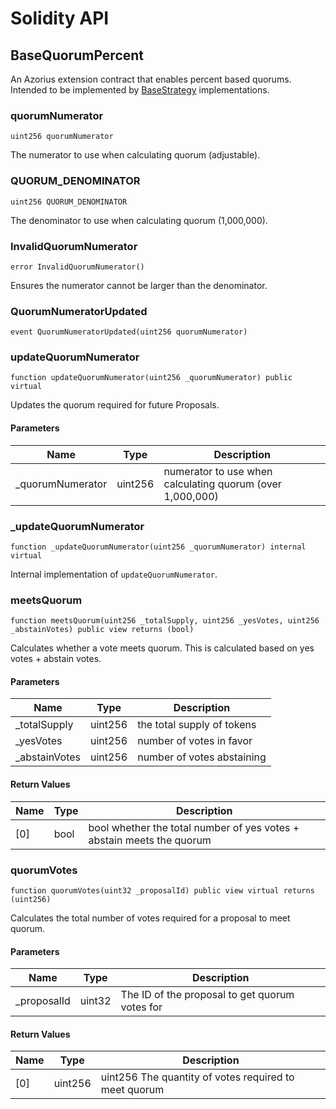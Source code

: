 # Solidity API

## BaseQuorumPercent

An Azorius extension contract that enables percent based quorums.
Intended to be implemented by [BaseStrategy](./BaseStrategy.md) implementations.

### quorumNumerator

```solidity
uint256 quorumNumerator
```

The numerator to use when calculating quorum (adjustable).

### QUORUM_DENOMINATOR

```solidity
uint256 QUORUM_DENOMINATOR
```

The denominator to use when calculating quorum (1,000,000).

### InvalidQuorumNumerator

```solidity
error InvalidQuorumNumerator()
```

Ensures the numerator cannot be larger than the denominator.

### QuorumNumeratorUpdated

```solidity
event QuorumNumeratorUpdated(uint256 quorumNumerator)
```

### updateQuorumNumerator

```solidity
function updateQuorumNumerator(uint256 _quorumNumerator) public virtual
```

Updates the quorum required for future Proposals.

#### Parameters

| Name | Type | Description |
| ---- | ---- | ----------- |
| _quorumNumerator | uint256 | numerator to use when calculating quorum (over 1,000,000) |

### _updateQuorumNumerator

```solidity
function _updateQuorumNumerator(uint256 _quorumNumerator) internal virtual
```

Internal implementation of `updateQuorumNumerator`.

### meetsQuorum

```solidity
function meetsQuorum(uint256 _totalSupply, uint256 _yesVotes, uint256 _abstainVotes) public view returns (bool)
```

Calculates whether a vote meets quorum. This is calculated based on yes votes + abstain
votes.

#### Parameters

| Name | Type | Description |
| ---- | ---- | ----------- |
| _totalSupply | uint256 | the total supply of tokens |
| _yesVotes | uint256 | number of votes in favor |
| _abstainVotes | uint256 | number of votes abstaining |

#### Return Values

| Name | Type | Description |
| ---- | ---- | ----------- |
| [0] | bool | bool whether the total number of yes votes + abstain meets the quorum |

### quorumVotes

```solidity
function quorumVotes(uint32 _proposalId) public view virtual returns (uint256)
```

Calculates the total number of votes required for a proposal to meet quorum.

#### Parameters

| Name | Type | Description |
| ---- | ---- | ----------- |
| _proposalId | uint32 | The ID of the proposal to get quorum votes for |

#### Return Values

| Name | Type | Description |
| ---- | ---- | ----------- |
| [0] | uint256 | uint256 The quantity of votes required to meet quorum |

